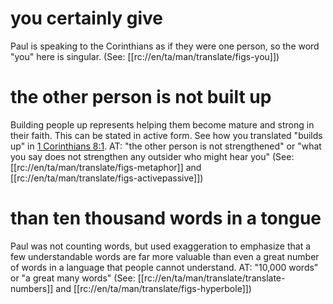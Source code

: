 # you certainly give

Paul is speaking to the Corinthians as if they were one person, so the word "you" here is singular. (See: [[rc://en/ta/man/translate/figs-you]])

# the other person is not built up

Building people up represents helping them become mature and strong in their faith. This can be stated in active form. See how you translated "builds up" in [1 Corinthians 8:1](../08/01.md). AT: "the other person is not strengthened" or "what you say does not strengthen any outsider who might hear you" (See: [[rc://en/ta/man/translate/figs-metaphor]] and [[rc://en/ta/man/translate/figs-activepassive]])

# than ten thousand words in a tongue

Paul was not counting words, but used exaggeration to emphasize that a few understandable words are far more valuable than even a great number of words in a language that people cannot understand. AT: "10,000 words" or "a great many words" (See: [[rc://en/ta/man/translate/translate-numbers]] and [[rc://en/ta/man/translate/figs-hyperbole]])